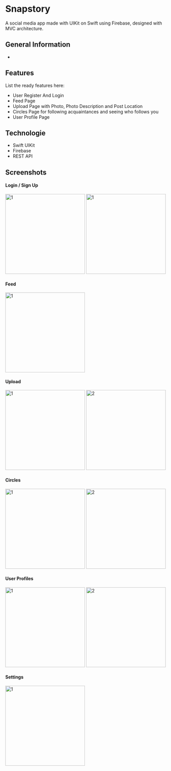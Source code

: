# Snapstory

A social media app made with UIKit on Swift using Firebase, designed with MVC architecture.

## General Information
*

## Features
List the ready features here:
- User Register And Login
- Feed Page
- Upload Page with Photo, Photo Description and Post Location
- Circles Page for following acquaintances and seeing who follows you
- User Profile Page


## Technologie
- Swift UIKit
- Firebase
- REST API

Screenshots
-----------

#### Login / Sign Up

<img width="250" alt="1" src="https://user-images.githubusercontent.com/49480936/210530541-785fb6ae-fb58-4b0c-a37a-ae3cb6e9884b.png"> <img width="250" alt="1" src="https://user-images.githubusercontent.com/49480936/210530549-bab360d6-efbb-4b5f-8ed0-d09177594ca4.png">

#### Feed

<img width="250" alt="1" src="https://user-images.githubusercontent.com/49480936/210530525-0ea4edd2-8377-4ad3-97d3-789b1e0b0e71.png">

#### Upload

<img width="250" alt="1" src="https://user-images.githubusercontent.com/49480936/210530551-8a74eb52-a584-4ca4-ad80-62d9f3170861.png"> <img width="250" alt="2" src="https://user-images.githubusercontent.com/49480936/210530529-d6613f02-18cf-4fbb-a42b-733e0a0b657d.png">

#### Circles

<img width="250" alt="1" src="https://user-images.githubusercontent.com/49480936/210530516-475969dd-cfe2-4f64-87ca-8a1d127368fd.png"> <img width="250" alt="2" src="https://user-images.githubusercontent.com/49480936/210530558-208eda6c-dd27-4896-baac-8f5878309c01.png">

#### User Profiles

<img width="250" alt="1" src="https://user-images.githubusercontent.com/49480936/210530542-6652cd80-e06f-4af3-836b-c8c65e7463de.png"> <img width="250" alt="2" src="https://user-images.githubusercontent.com/49480936/210530567-c916cb83-0637-4147-a68f-13fdc94dd176.png">

#### Settings

<img width="250" alt="1" src="https://user-images.githubusercontent.com/49480936/210530545-30d13961-e3c4-4b6b-9653-dbb868751793.png">
